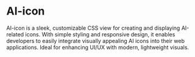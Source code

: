 # AI-icon
AI-icon is a sleek, customizable CSS view for creating and displaying AI-related icons. With simple styling and responsive design, it enables developers to easily integrate visually appealing AI icons into their web applications. Ideal for enhancing UI/UX with modern, lightweight visuals.

